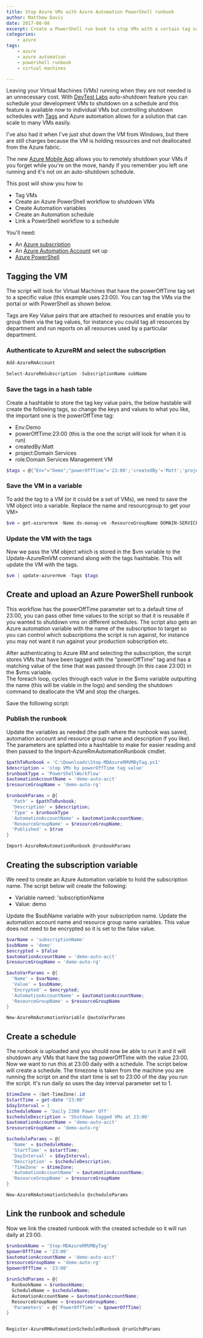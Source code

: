 ```yaml
---
title: Stop Azure VMs with Azure Automation PowerShell runbook
author: Matthew Davis
date: 2017-08-08
excerpt: Create a PowerShell run book to stop VMs with a certain tag value to automatically stop Azure VMs
categories: 
    - azure
tags:
    - azure
    - azure automation
    - powershell runbook
    - virtual machines

---
```


Leaving your Virtual Machines (VMs) running when they are not needed is an unnecessary cost. With [DevTest Labs] auto-shutdown feature you can schedule your development VMs to shutdown on a schedule and this feature is available now to individual VMs but controlling shutdown schedules with [Tags] and Azure automation allows for a solution that can scale to many VMs easily.

I've also had it when I've just shut down the VM from Windows, but there are still charges because the VM is holding resources and not deallocated from the Azure fabric.

The new [Azure Mobile App] allows you to remotely shutdown your VMs if you forget while you're on the move, handy if you remember you left one running and it's not on an auto-shutdown schedule.

This post will show you how to
- Tag VMs
- Create an Azure PowerShell workflow to shutdown VMs
- Create Automation variables
- Create an Automation schedule
- Link a PowerShell workflow to a schedule

You'll need:
- An [Azure subscription]
- An [Azure Automation Account] set up
- [Azure PowerShell]

## Tagging the VM

The script will look for Virtual Machines that have the powerOffTime tag set to a specific value (this example uses 23:00).
You can tag the VMs via the portal or with PowerShell as shown below.

Tags are Key Value pairs that are attached to resources and enable you to group them via the tag values, for instance you could tag all resources by department and run reports on all resources used by a particular department.

### Authenticate to AzureRM and select the subscription

```powershell
Add-AzureRmAccount
```

```powershell
Select-AzureRmSubscription -SubscriptionName subName
```

### Save the tags in a hash table
Create a hashtable to store the tag key value pairs, the below hastable will create the following tags, so change the keys and values to what you like, the important one is the powerOffTime tag:
- Env:Demo
- powerOffTime:23:00 (this is the one the script will look for when it is run)
- createdBy:Matt
- project:Domain Services
- role:Domain Services Management VM

```powershell
$tags = @{"Env"="Demo";"powerOffTime"='23:00';'createdBy'='Matt';'project'='Domain Services';'role'='Domain Services Management VM'}
```

### Save the VM in a variable
To add the tag to a VM (or it could be a set of VMs), we need to save the VM object into a variable. Replace the name and resourcgroup to get your VM>

```powershell
$vm = get-azurermvm -Name ds-manag-vm -ResourceGroupName DOMAIN-SERVICES-RG
```


### Update the VM with the tags
Now we pass the VM object which is stored in the $vm variable to the Update-AzureRmVM command along with the tags hashtable. This will update the VM with the tags.

```powershell
$vm | update-azurermvm -Tags $tags
```

## Create and upload an Azure PowerShell runbook
This workflow has the powerOffTime parameter set to a default time of 23:00, you can pass other time values to the script so that it is reusable if you wanted to shutdown vms on different schedules. 
The script also gets an Azure automation variable with the name of the subscription to target so you can control which subscriptions the script is run against, for instance you may not want it run against your production subscription etc.

After authenticating to Azure RM and selecting the subscription, the script stores VMs that have been tagged with the "powerOffTime" tag and has a matching value of the time that was passed through (in this case 23:00) in the $vms variable.  
The foreach loop, cycles through each value in the $vms variable outputting the name (this will be viable in the logs) and sending the shutdown command to deallocate the VM and stop the charges.

Save the following script:

<script src="https://gist.github.com/MatthewJDavis/f982af8f4cf9a4632b447a71d356a9e5.js"></script>

### Publish the runbook
Update the variables as needed (the path where the runbook was saved, automation account and resource group name and description if you like).
The parameters are splatted into a hashtable to make for easier reading and then passed to the Import-AzureRmAutomationRunbook cmdlet. 


```powershell
$pathToRunbook = 'C:\Downloads\Stop-MDAzureRMVMByTag.ps1'
$description = 'stop VMs by powerOffTime tag value'
$runbookType = 'PowerShellWorkflow'
$automationAccountName = 'demo-auto-acct'
$resourceGroupName = 'demo-auto-rg'

$runbookParams = @{
  'Path' = $pathToRunbook;
  'Description' = $description;
  'Type' = $runbookType
  'AutomationAccountName' = $automationAccountName;
  'ResourceGroupName' = $resourceGroupName;
  'Published' = $true 
}

Import-AzureRmAutomationRunbook @runbookParams
```

## Creating the subscription variable 
We need to create an Azure Automation variable to hold the subscription name. The script below will create the following:

- Variable named: 'subscriptionName
- Value: demo

Update the $subName variable with your subscription name. Update the automation account name and resource group name variables. This value does not need to be encrypted so it is set to the false value.

```powershell
$varName = 'subscriptionName'
$subName = 'demo'
$encrypted = $false
$automationAccountName = 'demo-auto-acct'
$resourceGroupName = 'demo-auto-rg'

$autoVarParams = @{
  'Name' = $varName;
  'Value' = $subName;
  'Encrypted' = $encrypted;
  'AutomationAccountName' = $automationAccountName;
  'ResourceGroupName' = $resourceGroupName
}

New-AzureRmAutomationVariable @autoVarParams
```

## Create a schedule
The runbook is uploaded and you should now be able to run it and it will shutdown any VMs that have the tag powerOffTime with the value 23:00. Now we want to run this at 23:00 daily with a schedule.
The script below will create a schedule. The timezone is taken from the machine you are running the script on and the start time is set to 23:00 of the day you run the script.
It's run daily so uses the day interval parameter set to 1.

```powershell
$timeZone = (Get-TimeZone).id
$startTime = get-date "23:00"
$dayInterval = 1
$scheduleName = 'Daily 2300 Power Off'
$scheduleDescription = 'Shutdown tagged VMs at 23:00'
$automationAccountName = 'demo-auto-acct'
$resourceGroupName = 'demo-auto-rg'

$scheduleParams = @{
  'Name' = $scheduleName;
  'StartTime' = $startTime;
  'DayInterval' = $dayInterval;
  'Description' = $scheduleDescription;
  'TimeZone' = $timeZone;
  'AutomationAccountName' = $automationAccountName;
  'ResourceGroupName' = $resourceGroupName 
}

New-AzureRmAutomationSchedule @scheduleParams
```

## Link the runbook and schedule
Now we link the created runbook with the created schedule so it will run daily at 23:00.

```powershell
$runbookName = 'Stop-MDAzureRMVMByTag'
$powerOffTime = '23:00'
$automationAccountName = 'demo-auto-acct'
$resourceGroupName = 'demo-auto-rg'
$powerOffTime = '23:00'

$runSchdParams = @{
  RunbookName = $runbookName;
  ScheduleName = $scheduleName;
  AutomationAccountName = $automationAccountName;
  ResourceGroupName = $resourceGroupName;
  'Parameters' = @{'PowerOffTime' = $powerOffTime}
}


Register-AzureRMAutomationScheduledRunbook @runSchdParams
```

[DevTest Labs]: https://docs.microsoft.com/en-gb/azure/devtest-lab/devtest-lab-set-lab-policy
[Tags]: https://docs.microsoft.com/en-us/azure/azure-resource-manager/resource-group-using-tags
[Azure Mobile App]: https://azure.microsoft.com/en-gb/features/azure-portal/mobile-app/
[Azure Subscription]: https://azure.microsoft.com/en-gb/free/
[Azure Automation Account]: https://docs.microsoft.com/en-us/azure/automation/automation-create-standalone-account
[Azure PowerShell]: https://docs.microsoft.com/en-us/powershell/azure/overview